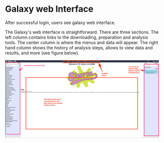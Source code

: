 # Galaxy web Interface

After successful login, users see galaxy web interface.

The Galaxy's web interface is straightforward. There are three sections. The left column contains links to the downloading, preparation and analysis tools. The center column is where the menus and data will appear. The right hand column shows the history of analysis steps, allows to view data and results, and more \(see figure below\).

![](/assets/Galaxy_web_interface.png)

